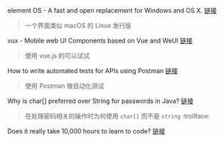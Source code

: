 element OS - A fast and open replacement for Windows and OS X. [链接](https://elementary.io)
> 一个界面类似 macOS 的 Linux 发行版

vux - Mobile web UI Components based on Vue and WeUI [链接](https://github.com/airyland/vux)
> 使用 vue.js 的可以试试

How to write automated tests for APIs using Postman [链接](http://blog.getpostman.com/2014/03/07/writing-automated-tests-for-apis-using-postman/)
> 使用 Postman 做自动化测试

Why is char[] preferred over String for passwords in Java? [链接](https://stackoverflow.com/questions/8881291/why-is-char-preferred-over-string-for-passwords-in-java)
> 在处理密码相关的操作时为何使用 `char[]` 而不是 `string` :trollface:

Does it really take 10,000 hours to learn to code? [链接](http://blog.thefirehoseproject.com/posts/10000-hours-to-learn-to-code/)
